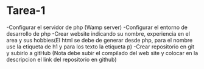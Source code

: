 # Tarea-1
-Configurar el servidor de php (Wamp server)  -Configurar el entorno de desarrollo de php  -Crear website indicando su nombre,  experiencia en el area y sus hobbies(El html se debe de generar desde php, para el nombre use la etiqueta de h1 y para los texto la etiqueta p)  -Crear repositorio en git y subirlo a gitHub  (Nota debe subir el compilado del web site y colocar en la descripcion el link del repositorio en github)
